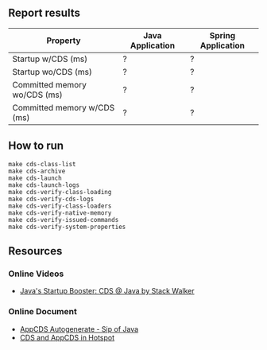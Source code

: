 ## Report results

| Property                     | Java Application | Spring Application |
|------------------------------|------------------|--------------------|
| Startup w/CDS (ms)           | ?                | ?                  |
| Startup wo/CDS (ms)          | ?                | ?                  |
| Committed memory wo/CDS (ms) | ?                | ?                  |
| Committed memory w/CDS (ms)  | ?                | ?                  |

## How to run

```shell
make cds-class-list
make cds-archive
make cds-launch
make cds-launch-logs
make cds-verify-class-loading
make cds-verify-cds-logs
make cds-verify-class-loaders
make cds-verify-native-memory
make cds-verify-issued-commands
make cds-verify-system-properties
```

## Resources

### Online Videos

- [Java's Startup Booster: CDS @ Java by Stack Walker](https://www.youtube.com/watch?v=vvlQv1Dh-HU)

### Online Document

- [AppCDS Autogenerate - Sip of Java](https://inside.java/2022/09/26/sip067/)
- [CDS and AppCDS in Hotspot](https://dev.java/learn/jvm/cds-appcds/)